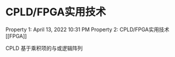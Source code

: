 # CPLD/FPGA实用技术

Property 1: April 13, 2022 10:31 PM
Property 2: CPLD/FPGA实用技术
[[FPGA]]

CPLD
基于乘积项的与或逻辑阵列